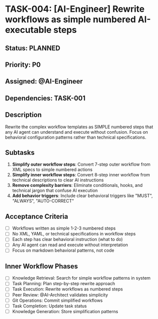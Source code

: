 # TASK-004: [AI-Engineer] Rewrite workflows as simple numbered AI-executable steps

## Status: PLANNED
## Priority: P0
## Assigned: @AI-Engineer
## Dependencies: TASK-001

## Description
Rewrite the complex workflow templates as SIMPLE numbered steps that any AI agent can understand and execute without confusion. Focus on behavioral configuration patterns rather than technical specifications.

## Subtasks
1. **Simplify outer workflow steps**: Convert 7-step outer workflow from XML specs to simple numbered actions
2. **Simplify inner workflow steps**: Convert 8-step inner workflow from technical descriptions to clear AI instructions  
3. **Remove complexity barriers**: Eliminate conditionals, hooks, and technical jargon that confuse AI execution
4. **Add behavior triggers**: Include clear behavioral triggers like "MUST", "ALWAYS", "AUTO-CORRECT"

## Acceptance Criteria
- [ ] Workflows written as simple 1-2-3 numbered steps
- [ ] No XML, YAML, or technical specifications in workflow steps
- [ ] Each step has clear behavioral instruction (what to do)
- [ ] Any AI agent can read and execute without interpretation
- [ ] Focus on markdown behavioral patterns, not code

## Inner Workflow Phases
- [ ] Knowledge Retrieval: Search for simple workflow patterns in system
- [ ] Task Planning: Plan step-by-step rewrite approach
- [ ] Task Execution: Rewrite workflows as numbered steps
- [ ] Peer Review: @AI-Architect validates simplicity 
- [ ] Git Operations: Commit simplified workflows
- [ ] Task Completion: Update task status
- [ ] Knowledge Generation: Store simplification patterns
